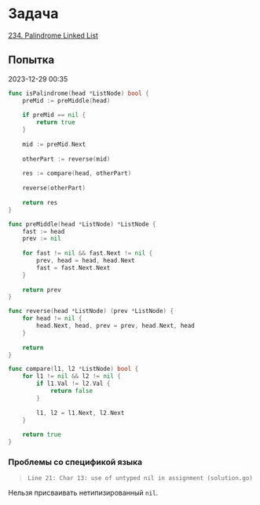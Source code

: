 # Задача

[234. Palindrome Linked List](https://leetcode.com/problems/palindrome-linked-list/)

## Попытка
2023-12-29 00:35

```go
func isPalindrome(head *ListNode) bool {
    preMid := preMiddle(head)
    
    if preMid == nil {
        return true
    }
    
    mid := preMid.Next
    
    otherPart := reverse(mid)
    
    res := compare(head, otherPart)
    
    reverse(otherPart)
    
    return res 
}

func preMiddle(head *ListNode) *ListNode {
    fast := head
    prev := nil
    
    for fast != nil && fast.Next != nil {
        prev, head = head, head.Next
        fast = fast.Next.Next
    }
    
    return prev
}

func reverse(head *ListNode) (prev *ListNode) {
    for head != nil {
        head.Next, head, prev = prev, head.Next, head
    }
    
    return 
}

func compare(l1, l2 *ListNode) bool {
    for l1 != nil && l2 != nil {
        if l1.Val != l2.Val {
            return false
        }
        
        l1, l2 = l1.Next, l2.Next
    }
    
    return true
}
```

### Проблемы со спецификой языка
>`Line 21: Char 13: use of untyped nil in assignment (solution.go)`

Нельзя присваивать нетипизированный `nil`. 